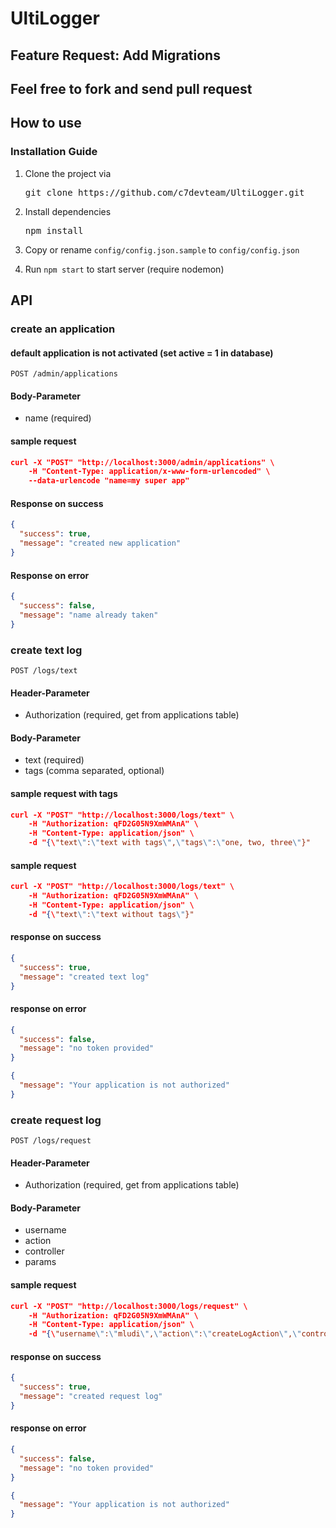 # UltiLogger #

## Feature Request: Add Migrations

## Feel free to fork and send pull request ##

## How to use ##

### Installation Guide ###

1. Clone the project via
    <pre>git clone https://github.com/c7devteam/UltiLogger.git</pre>
    
2. Install dependencies
    <pre>npm install</pre>
    
3. Copy or rename `config/config.json.sample` to `config/config.json`


4. Run `npm start` to start server (require nodemon)



## API ##

### create an application ###

#### default application is not activated (set active = 1 in database)

    POST /admin/applications
    
#### Body-Parameter ####
* name (required)

#### sample request ####

```json
curl -X "POST" "http://localhost:3000/admin/applications" \
	-H "Content-Type: application/x-www-form-urlencoded" \
	--data-urlencode "name=my super app"

```

#### Response on success ####
```json
{
  "success": true,
  "message": "created new application"
}
```

#### Response on error ####
```json
{
  "success": false,
  "message": "name already taken"
}
```

### create text log ###

    POST /logs/text
    
#### Header-Parameter ####
* Authorization (required, get from applications table)


#### Body-Parameter ####

* text (required)
* tags (comma separated, optional)

#### sample request with tags ####
```json
curl -X "POST" "http://localhost:3000/logs/text" \
	-H "Authorization: qFD2G05N9XmWMAnA" \
	-H "Content-Type: application/json" \
	-d "{\"text\":\"text with tags\",\"tags\":\"one, two, three\"}"

```

#### sample request ####
```json
curl -X "POST" "http://localhost:3000/logs/text" \
	-H "Authorization: qFD2G05N9XmWMAnA" \
	-H "Content-Type: application/json" \
	-d "{\"text\":\"text without tags\"}"
```

#### response on success ####
```json
{
  "success": true,
  "message": "created text log"
}
```

#### response on error ####
```json
{
  "success": false,
  "message": "no token provided"
}
```

```json
{
  "message": "Your application is not authorized"
}
```


### create request log ###

    POST /logs/request
    
#### Header-Parameter ####
* Authorization (required, get from applications table)


#### Body-Parameter ####

* username
* action
* controller
* params

#### sample request ####
```json
curl -X "POST" "http://localhost:3000/logs/request" \
	-H "Authorization: qFD2G05N9XmWMAnA" \
	-H "Content-Type: application/json" \
	-d "{\"username\":\"mludi\",\"action\":\"createLogAction\",\"controller\":\"LogController\",\"params\":\"username, applications_id\"}"

```


#### response on success ####
```json
{
  "success": true,
  "message": "created request log"
}
```

#### response on error ####
```json
{
  "success": false,
  "message": "no token provided"
}
```

```json
{
  "message": "Your application is not authorized"
}
```